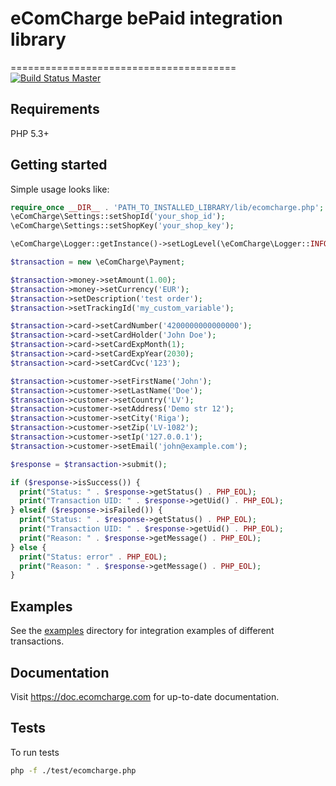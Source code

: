 # eComCharge bePaid integration library
=======================================
[![Build Status Master](https://travis-ci.org/ecomcharge/bepaid-api-php.svg?branch=master)](https://travis-ci.org/ecomcharge/bepaid-api-php)

## Requirements

PHP 5.3+

## Getting started

Simple usage looks like:

```php
require_once __DIR__ . 'PATH_TO_INSTALLED_LIBRARY/lib/ecomcharge.php';
\eComCharge\Settings::setShopId('your_shop_id');
\eComCharge\Settings::setShopKey('your_shop_key');

\eComCharge\Logger::getInstance()->setLogLevel(\eComCharge\Logger::INFO);

$transaction = new \eComCharge\Payment;

$transaction->money->setAmount(1.00);
$transaction->money->setCurrency('EUR');
$transaction->setDescription('test order');
$transaction->setTrackingId('my_custom_variable');

$transaction->card->setCardNumber('4200000000000000');
$transaction->card->setCardHolder('John Doe');
$transaction->card->setCardExpMonth(1);
$transaction->card->setCardExpYear(2030);
$transaction->card->setCardCvc('123');

$transaction->customer->setFirstName('John');
$transaction->customer->setLastName('Doe');
$transaction->customer->setCountry('LV');
$transaction->customer->setAddress('Demo str 12');
$transaction->customer->setCity('Riga');
$transaction->customer->setZip('LV-1082');
$transaction->customer->setIp('127.0.0.1');
$transaction->customer->setEmail('john@example.com');

$response = $transaction->submit();

if ($response->isSuccess()) {
  print("Status: " . $response->getStatus() . PHP_EOL);
  print("Transaction UID: " . $response->getUid() . PHP_EOL);
} elseif ($response->isFailed()) {
  print("Status: " . $response->getStatus() . PHP_EOL);
  print("Transaction UID: " . $response->getUid() . PHP_EOL);
  print("Reason: " . $response->getMessage() . PHP_EOL);
} else {
  print("Status: error" . PHP_EOL);
  print("Reason: " . $response->getMessage() . PHP_EOL);
}
```

## Examples

See the [examples](examples) directory for integration examples of different
transactions.

## Documentation

Visit https://doc.ecomcharge.com for up-to-date documentation.

## Tests

To run tests

```bash
php -f ./test/ecomcharge.php
```

